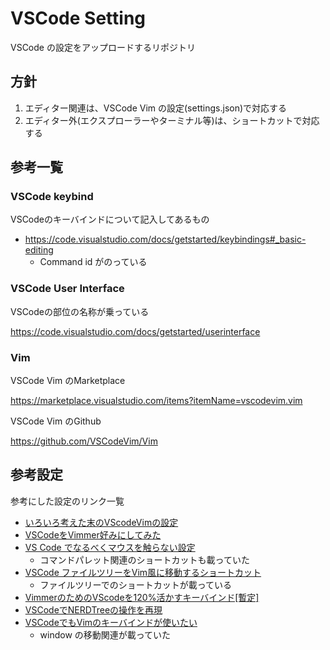 # VSCode Setting
VSCode の設定をアップロードするリポジトリ

## 方針

1. エディター関連は、VSCode Vim の設定(settings.json)で対応する
1. エディター外(エクスプローラーやターミナル等)は、ショートカットで対応する

## 参考一覧

### VSCode keybind
VSCodeのキーバインドについて記入してあるもの

- https://code.visualstudio.com/docs/getstarted/keybindings#_basic-editing
  - Command id がのっている
  
### VSCode User Interface
VSCodeの部位の名称が乗っている

https://code.visualstudio.com/docs/getstarted/userinterface

### Vim
VSCode Vim のMarketplace

https://marketplace.visualstudio.com/items?itemName=vscodevim.vim

VSCode Vim のGithub

https://github.com/VSCodeVim/Vim
  
## 参考設定
参考にした設定のリンク一覧

- [いろいろ考えた末のVScodeVimの設定](https://zenn.dev/ishikawa_masasi/articles/vscodevim-settings)
- [VSCodeをVimmer好みにしてみた](https://blog.mamansoft.net/2018/09/17/vscode-satisfies-vimmer/)
- [VS Code でなるべくマウスを触らない設定](https://swfz.hatenablog.com/entry/2018/12/09/023651)
  - コマンドパレット関連のショートカットも載っていた
- [VSCode ファイルツリーをVim風に移動するショートカット](https://wonwon-eater.com/vscode-file-vim/)
  - ファイルツリーでのショートカットが載っている
- [VimmerのためのVScodeを120%活かすキーバインド[暫定]](https://qiita.com/osorezugoing/items/a957f0cdebc8a79aa310)
- [VSCodeでNERDTreeの操作を再現](https://qiita.com/Kyou13/items/d3dffecbba5b89e8b771)
- [VSCodeでもVimのキーバインドが使いたい](https://qiita.com/tetzng/items/5804226788b0e830a5c0)
  - window の移動関連が載っていた
